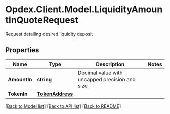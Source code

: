 # Opdex.Client.Model.LiquidityAmountInQuoteRequest
Request detailing desired liquidity deposit

## Properties

Name | Type | Description | Notes
------------ | ------------- | ------------- | -------------
**AmountIn** | **string** | Decimal value with uncapped precision and size | 
**TokenIn** | [**TokenAddress**](TokenAddress.md) |  | 

[[Back to Model list]](../README.md#documentation-for-models) [[Back to API list]](../README.md#documentation-for-api-endpoints) [[Back to README]](../README.md)

